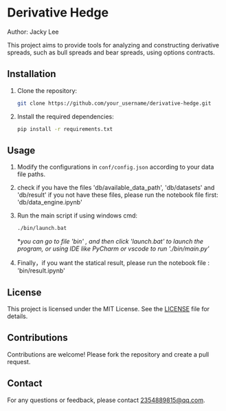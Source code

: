 # Derivative Hedge

Author: Jacky Lee

This project aims to provide tools for analyzing and constructing derivative spreads, such as bull spreads and bear spreads, using options contracts.

## Installation

1. Clone the repository:
  
   ```bash
   git clone https://github.com/your_username/derivative-hedge.git
   ```
  
2. Install the required dependencies:
  
   ```bash
   pip install -r requirements.txt
   ```

## Usage

1. Modify the configurations in `conf/config.json` according to your data file paths.
  
2. check if you have the files 'db/available_data_path', 'db/datasets' and 'db/result'
   if you not have these files, please run the notebook file first: 'db/data_engine.ipynb'
  
3. Run the main script if using windows cmd:
  
   ```bash
   ./bin/launch.bat
   ```
  
   **you can go to file 'bin' , and then click 'launch.bat' to launch the program, or using IDE like PyCharm or vscode to run './bin/main.py'*
  
4. Finally，if you want the statical result, please run the notebook file : 'bin/result.ipynb'

## License

This project is licensed under the MIT License. See the [LICENSE](LICENSE) file for details.

## Contributions

Contributions are welcome! Please fork the repository and create a pull request.

## Contact

For any questions or feedback, please contact [2354889815@qq.com](mailto:your_email@example.com).
